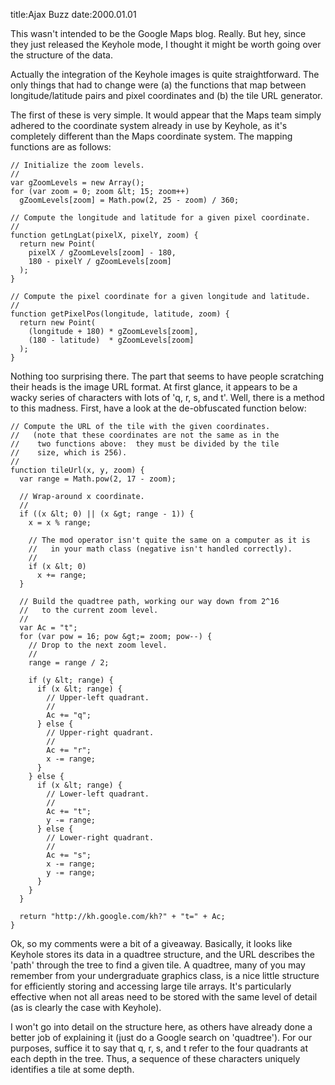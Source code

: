 title:Ajax Buzz
date:2000.01.01

This wasn't intended to be the Google Maps blog. Really. But hey, since they
just released the Keyhole mode, I thought it might be worth going over the
structure of the data.

Actually the integration of the Keyhole images is quite straightforward. The
only things that had to change were (a) the functions that map between
longitude/latitude pairs and pixel coordinates and (b) the tile URL generator.

The first of these is very simple. It would appear that the Maps team simply
adhered to the coordinate system already in use by Keyhole, as it's completely
different than the Maps coordinate system. The mapping functions are as
follows:

    // Initialize the zoom levels.
    //
    var gZoomLevels = new Array();
    for (var zoom = 0; zoom &lt; 15; zoom++)
      gZoomLevels[zoom] = Math.pow(2, 25 - zoom) / 360;

    // Compute the longitude and latitude for a given pixel coordinate.
    //
    function getLngLat(pixelX, pixelY, zoom) {
      return new Point(
        pixelX / gZoomLevels[zoom] - 180,
        180 - pixelY / gZoomLevels[zoom]
      );
    }

    // Compute the pixel coordinate for a given longitude and latitude.
    //
    function getPixelPos(longitude, latitude, zoom) {
      return new Point(
        (longitude + 180) * gZoomLevels[zoom],
        (180 - latitude)  * gZoomLevels[zoom]
      );
    }

Nothing too surprising there. The part that seems to have people scratching
their heads is the image URL format. At first glance, it appears to be a wacky
series of characters with lots of 'q, r, s, and t'. Well, there is a method to
this madness. First, have a look at the de-obfuscated function below:

    // Compute the URL of the tile with the given coordinates.
    //   (note that these coordinates are not the same as in the
    //    two functions above:  they must be divided by the tile
    //    size, which is 256).
    //
    function tileUrl(x, y, zoom) {
      var range = Math.pow(2, 17 - zoom);

      // Wrap-around x coordinate.
      //
      if ((x &lt; 0) || (x &gt; range - 1)) {
        x = x % range;

        // The mod operator isn't quite the same on a computer as it is
        //   in your math class (negative isn't handled correctly).
        //
        if (x &lt; 0)
          x += range;
      }

      // Build the quadtree path, working our way down from 2^16
      //   to the current zoom level.
      //
      var Ac = "t";
      for (var pow = 16; pow &gt;= zoom; pow--) {
        // Drop to the next zoom level.
        //
        range = range / 2;

        if (y &lt; range) {
          if (x &lt; range) {
            // Upper-left quadrant.
            //
            Ac += "q";
          } else {
            // Upper-right quadrant.
            //
            Ac += "r";
            x -= range;
          }
        } else {
          if (x &lt; range) {
            // Lower-left quadrant.
            //
            Ac += "t";
            y -= range;
          } else {
            // Lower-right quadrant.
            //
            Ac += "s";
            x -= range;
            y -= range;
          }
        }
      }

      return "http://kh.google.com/kh?" + "t=" + Ac;
    }

Ok, so my comments were a bit of a giveaway. Basically, it looks like Keyhole
stores its data in a quadtree structure, and the URL describes the 'path'
through the tree to find a given tile. A quadtree, many of you may remember
from your undergraduate graphics class, is a nice little structure for
efficiently storing and accessing large tile arrays. It's particularly
effective when not all areas need to be stored with the same level of detail
(as is clearly the case with Keyhole).

I won't go into detail on the structure here, as others have already done a
better job of explaining it (just do a Google search on 'quadtree'). For our
purposes, suffice it to say that q, r, s, and t refer to the four quadrants at
each depth in the tree.  Thus, a sequence of these characters uniquely
identifies a tile at some depth.


